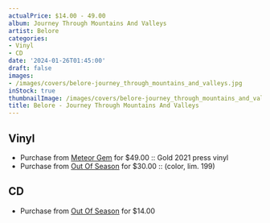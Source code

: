 ```yaml
---
actualPrice: $14.00 - 49.00
album: Journey Through Mountains And Valleys
artist: Belore
categories:
- Vinyl
- CD
date: '2024-01-26T01:45:00'
draft: false
images:
- /images/covers/belore-journey_through_mountains_and_valleys.jpg
inStock: true
thumbnailImage: /images/covers/belore-journey_through_mountains_and_valleys-thumb.jpg
title: Belore - Journey Through Mountains And Valleys
---
```


## Vinyl
* Purchase from [Meteor Gem](https://meteor-gem.com/products/belore-journey-through-mountains-and-valleys-lp) for $49.00 :: Gold 2021 press vinyl
* Purchase from [Out Of Season](https://www.outofseasonlabel.com/products/belore-journey-through-mountains-and-valleys-vinyl-lp-color-lim-199) for $30.00 :: (color, lim. 199)
## CD
* Purchase from [Out Of Season](https://www.outofseasonlabel.com/products/belore-journey-cd) for $14.00
